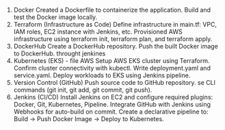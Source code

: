 1. Docker
      Created a Dockerfile to containerize the application.
      Build and test the Docker image locally.
2. Terraform (Infrastructure as Code)
      Define infrastructure in main.tf:
      VPC, IAM roles, EC2 instance with Jenkins, etc.
      Provisioned AWS infrastructure using terraform init, terraform plan, and terraform apply.
3. DockerHub
      Create a DockerHub repository.
     Push the built Docker image to DockerHub. throught jenkines
4. Kubernetes (EKS) - file AWS
      Setup AWS EKS cluster using Terraform.
      Confirm cluster connectivity with kubectl.
      Write deployment.yaml and service.yaml.
      Deploy workloads to EKS using Jenkins pipeline.
5. Version Control (GitHub)
     Push source code to GitHub repository.
se CLI commands (git init, git add, git commit, git push).
6. Jenkins (CI/CD)
     Install Jenkins on EC2 and configure required plugins:
     Docker, Git, Kubernetes, Pipeline.
     Integrate GitHub with Jenkins using Webhooks for auto-build on commit.
     Create a declarative pipeline to:
     Build → Push Docker Image → Deploy to Kubernetes.

